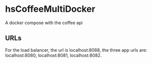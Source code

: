 # hsCoffeeMultiDocker

A docker compose with the coffee api

## URLs

For the load balancer, the url is localhost:8088, the three app urls are:
localhost:8080, localhost:8081, localhost:8082.
